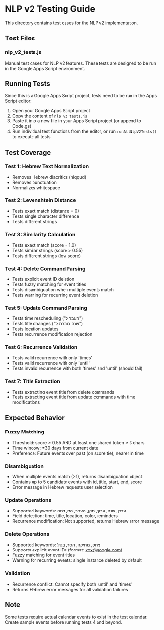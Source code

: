 # NLP v2 Testing Guide

This directory contains test cases for the NLP v2 implementation.

## Test Files

### nlp_v2_tests.js

Manual test cases for NLP v2 features. These tests are designed to be run in the Google Apps Script environment.

## Running Tests

Since this is a Google Apps Script project, tests need to be run in the Apps Script editor:

1. Open your Google Apps Script project
2. Copy the content of `nlp_v2_tests.js`
3. Paste it into a new file in your Apps Script project (or append to Code.gs)
4. Run individual test functions from the editor, or run `runAllNlpV2Tests()` to execute all tests

## Test Coverage

### Test 1: Hebrew Text Normalization
- Removes Hebrew diacritics (niqqud)
- Removes punctuation
- Normalizes whitespace

### Test 2: Levenshtein Distance
- Tests exact match (distance = 0)
- Tests single character difference
- Tests different strings

### Test 3: Similarity Calculation
- Tests exact match (score = 1.0)
- Tests similar strings (score > 0.55)
- Tests different strings (low score)

### Test 4: Delete Command Parsing
- Tests explicit event ID deletion
- Tests fuzzy matching for event titles
- Tests disambiguation when multiple events match
- Tests warning for recurring event deletion

### Test 5: Update Command Parsing
- Tests time rescheduling ("העבר ל")
- Tests title changes ("שנה כותרת ל")
- Tests location updates
- Tests recurrence modification rejection

### Test 6: Recurrence Validation
- Tests valid recurrence with only 'times'
- Tests valid recurrence with only 'until'
- Tests invalid recurrence with both 'times' and 'until' (should fail)

### Test 7: Title Extraction
- Tests extracting event title from delete commands
- Tests extracting event title from update commands with time modifications

## Expected Behavior

### Fuzzy Matching
- Threshold: score ≥ 0.55 AND at least one shared token ≥ 3 chars
- Time window: ±30 days from current date
- Preference: Future events over past (on score tie), nearer in time

### Disambiguation
- When multiple events match (>1), returns disambiguation object
- Contains up to 5 candidate events with id, title, start, end, score
- Error message in Hebrew requests user selection

### Update Operations
- Supported keywords: עדכן, שנה, ערוך, תקן, העבר, הזז, דחה
- Field detection: time, title, location, color, reminders
- Recurrence modification: Not supported, returns Hebrew error message

### Delete Operations
- Supported keywords: מחק, מחיקה, הסר, בטל
- Supports explicit event IDs (format: xxx@google.com)
- Fuzzy matching for event titles
- Warning for recurring events: single instance deleted by default

### Validation
- Recurrence conflict: Cannot specify both 'until' and 'times'
- Returns Hebrew error messages for all validation failures

## Note

Some tests require actual calendar events to exist in the test calendar. Create sample events before running tests 4 and beyond.
